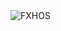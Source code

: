 <div align="justify">
<picture>
    <source media="(prefers-color-scheme: dark)" srcset="https://i.ibb.co/N2HG48LP/output-gif.gif">
    <source media="(prefers-color-scheme: light)" srcset="https://i.ibb.co/N2HG48LP/output-gif.gif">
    <img alt="FXHOS" src="https://i.ibb.co/N2HG48LP/output-gif.gif">
</picture>
</div>